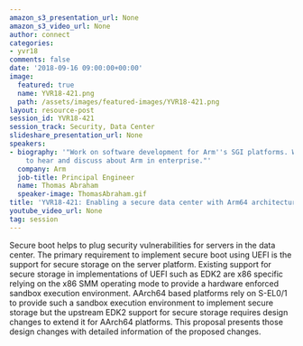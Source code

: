 ```yaml
---
amazon_s3_presentation_url: None
amazon_s3_video_url: None
author: connect
categories:
- yvr18
comments: false
date: '2018-09-16 09:00:00+00:00'
image:
  featured: true
  name: YVR18-421.png
  path: /assets/images/featured-images/YVR18-421.png
layout: resource-post
session_id: YVR18-421
session_track: Security, Data Center
slideshare_presentation_url: None
speakers:
- biography: '"Work on software development for Arm''s SGI platforms. Would be interested
    to hear and discuss about Arm in enterprise."'
  company: Arm
  job-title: Principal Engineer
  name: Thomas Abraham
  speaker-image: ThomasAbraham.gif
title: 'YVR18-421: Enabling a secure data center with Arm64 architecture'
youtube_video_url: None
tag: session
---
```


Secure boot helps to plug security vulnerabilities for servers in the data center. The primary requirement to implement secure boot using UEFI is the support for secure storage on the server platform. Existing support for secure storage in implementations of UEFI such as EDK2 are x86 specific relying on the x86 SMM operating mode to provide a hardware enforced sandbox execution environment. AArch64 based platforms rely on S-EL0/1 to provide such a sandbox execution environment to implement secure storage but the upstream EDK2 support for secure storage requires design changes to extend it for AArch64 platforms. This proposal presents those design changes with detailed information of the proposed changes.